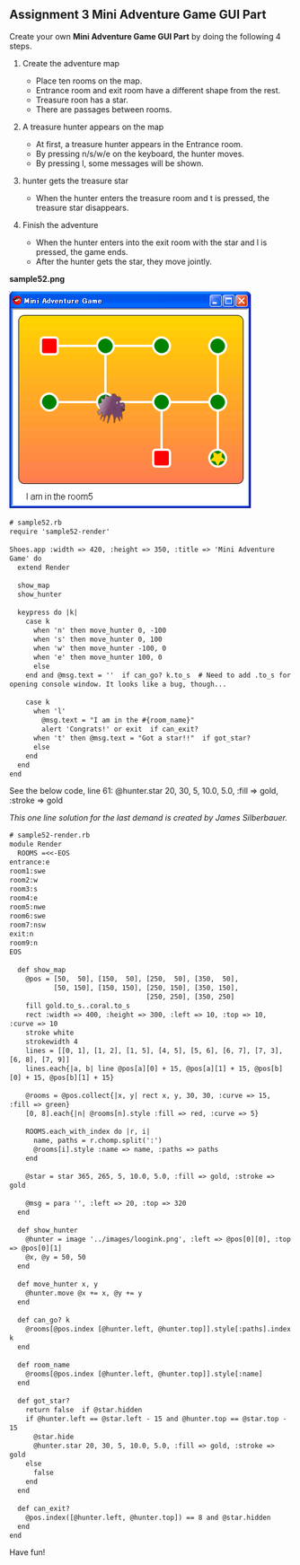 Assignment 3 Mini Adventure Game GUI Part
-----------------------------------------

Create your own **Mini Adventure Game GUI Part** by doing the following 4 steps.

1. Create the adventure map
	+ Place ten rooms on the map.
	+ Entrance room and exit room have a different shape from the rest.
	+ Treasure roon has a star.
	+ There are passages between rooms.

2. A treasure hunter appears on the map
	+ At first, a treasure hunter appears in the Entrance room.
	+ By pressing n/s/w/e on the keyboard, the hunter moves.
	+ By pressing l, some messages will be shown.

3. hunter gets the treasure star

	+ When the hunter enters the treasure room and t is pressed, the treasure star disappears.

4. Finish the adventure
	+ When the hunter enters into the exit room with the star and l is pressed, the game ends.
	+ After the hunter gets the star, they move jointly.


**sample52.png**

![sample52.png](http://github.com/ashbb/shoes_tutorial_html/raw/master/images/sample52.png)

	# sample52.rb
	require 'sample52-render'
	
	Shoes.app :width => 420, :height => 350, :title => 'Mini Adventure Game' do
	  extend Render
	  
	  show_map
	  show_hunter
	  
	  keypress do |k|
	    case k
	      when 'n' then move_hunter 0, -100
	      when 's' then move_hunter 0, 100
	      when 'w' then move_hunter -100, 0
	      when 'e' then move_hunter 100, 0
	      else
	    end and @msg.text = ''  if can_go? k.to_s  # Need to add .to_s for opening console window. It looks like a bug, though...
	    
	    case k
	      when 'l'
	        @msg.text = "I am in the #{room_name}"
	        alert 'Congrats!' or exit  if can_exit?
	      when 't' then @msg.text = "Got a star!!"  if got_star?
	      else
	    end
	  end
	end


See the below code, line 61: @hunter.star 20, 30, 5, 10.0, 5.0, :fill => gold, :stroke => gold

*This one line solution for the last demand is created by James Silberbauer.*


	# sample52-render.rb
	module Render
	  ROOMS =<<-EOS
	entrance:e
	room1:swe
	room2:w
	room3:s
	room4:e
	room5:nwe
	room6:swe
	room7:nsw
	exit:n
	room9:n
	EOS
	
	  def show_map
	    @pos = [50,  50], [150,  50], [250,  50], [350,  50],
	           [50, 150], [150, 150], [250, 150], [350, 150],
	                                  [250, 250], [350, 250]
	    fill gold.to_s..coral.to_s
	    rect :width => 400, :height => 300, :left => 10, :top => 10, :curve => 10
	    stroke white
	    strokewidth 4
	    lines = [[0, 1], [1, 2], [1, 5], [4, 5], [5, 6], [6, 7], [7, 3], [6, 8], [7, 9]]
	    lines.each{|a, b| line @pos[a][0] + 15, @pos[a][1] + 15, @pos[b][0] + 15, @pos[b][1] + 15}
	  
	    @rooms = @pos.collect{|x, y| rect x, y, 30, 30, :curve => 15, :fill => green}
	    [0, 8].each{|n| @rooms[n].style :fill => red, :curve => 5}
	
	    ROOMS.each_with_index do |r, i|
	      name, paths = r.chomp.split(':')
	      @rooms[i].style :name => name, :paths => paths
	    end
	  
	    @star = star 365, 265, 5, 10.0, 5.0, :fill => gold, :stroke => gold
	    
	    @msg = para '', :left => 20, :top => 320
	  end
	  
	  def show_hunter
	    @hunter = image '../images/loogink.png', :left => @pos[0][0], :top => @pos[0][1]
	    @x, @y = 50, 50
	  end
	  
	  def move_hunter x, y
	    @hunter.move @x += x, @y += y
	  end
	  
	  def can_go? k
	    @rooms[@pos.index [@hunter.left, @hunter.top]].style[:paths].index k
	  end
	  
	  def room_name
	    @rooms[@pos.index [@hunter.left, @hunter.top]].style[:name]
	  end
	  
	  def got_star?
	    return false  if @star.hidden
	    if @hunter.left == @star.left - 15 and @hunter.top == @star.top - 15
	      @star.hide
	      @hunter.star 20, 30, 5, 10.0, 5.0, :fill => gold, :stroke => gold
	    else
	      false
	    end
	  end
	  
	  def can_exit?
	    @pos.index([@hunter.left, @hunter.top]) == 8 and @star.hidden
	  end
	end

Have fun!
